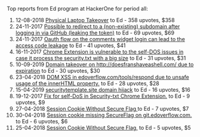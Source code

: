 Top reports from Ed program at HackerOne for period all:

1. 12-08-2018 [Physical Laptop Takeover](https://hackerone.com/reports/393615) to Ed - 358 upvotes, $358
2. 24-11-2017 [Possible to redirect to a (non-existing) subdomain after logging in via GitHub (leaking the token)](https://hackerone.com/reports/292825) to Ed - 69 upvotes, $69
3. 24-11-2017 [Oauth flow on the comments widget login can lead to the access code leakage](https://hackerone.com/reports/292783) to Ed - 41 upvotes, $41
4. 16-11-2017 [Chrome Extension is vulnerable to the self-DOS issues in case it process the security.txt with a big size](https://hackerone.com/reports/290955) to Ed - 31 upvotes, $31
5. 10-09-2019 [Domain takeover on http://doesfranshaveashell.com/ due to expiration](https://hackerone.com/reports/692068) to Ed - 30 upvotes, $30
6. 23-04-2018 [DOM XSS in edoverflow.com/tools/respond due to unsafe usage of the innerHTML property.](https://hackerone.com/reports/341969) to Ed - 28 upvotes, $28
7. 15-04-2019 [securitytemplate.site domain hijack](https://hackerone.com/reports/538651) to Ed - 16 upvotes, $16
8. 19-12-2017 [Fix for self-DoS in Security-txt Chrome Extension.](https://hackerone.com/reports/299460) to Ed - 9 upvotes, $9
9. 27-04-2018 [Session Cookie Without Secure Flag ](https://hackerone.com/reports/343928) to Ed - 7 upvotes, $7
10. 30-04-2018 [Session cookie missing SecureFlag on git.edoverflow.com.](https://hackerone.com/reports/345166) to Ed - 6 upvotes, $6
11. 25-04-2018 [Session Cookie Without Secure Flag,](https://hackerone.com/reports/343095) to Ed - 5 upvotes, $5
